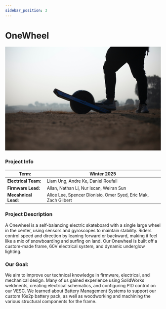 ```yaml
---
sidebar_position: 3
---
```


# OneWheel

![OneWheel](./img/electric_onewheel.jpg)

### Project Info

| **Term:** | Winter 2025 |
| -------------------- | --------------------------------------------------------------------------|
| **Electrical Team:**       | Liam Ung, Andre Ke, Daniel Roufail |
| **Firmware Lead:** | Allan, Nathan Li, Nur Iscan, Weiran Sun |
| **Mecahnical Lead:** | Alice Lee, Spencer Dionisio, Omer Syed, Eric Mak, Zach Gilbert |

### Project Description

A Onewheel is a self-balancing electric skateboard with a single large wheel in the center, using sensors and gyroscopes to maintain stability. Riders control speed and direction by leaning forward or backward, making it feel like a mix of snowboarding and surfing on land. Our Onewheel is built off a custom-made frame, 60V electrical system, and dynamic underglow lighting.


### Our Goal:
We aim to improve our technical knowledge in firmware, electrical, and mechanical design. 
Many of us gained experience using SolidWorks weldments, creating electrical schematics, and configuring PID control on our VESC. We learned about Battery Management Systems to support our custom 16s2p battery pack, as well as woodworking and machining the various structural components for the frame.

